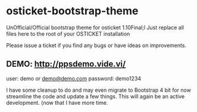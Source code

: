 # osticket-bootstrap-theme
UnOfficial/Official bootstrap theme for osticket 1.10Final;l
Just replace all files here to the root of your OSTICKET installation

Please issue a ticket if you find any bugs or have ideas on improvements.

## DEMO: http://ppsdemo.vide.vi/
user:     demo or demo@demo.com
password: demo1234


I have some cleanup to do and may even migrate to Bootstrap 4 bit for now streamline the code and update a few things.
This will again be an active development. (now that I have more time.
